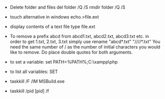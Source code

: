 * Delete folder and files
del folder /Q /S
rmdir folder /Q /S

* touch alternative in windows
echo.>file.ext

* display contents of a text file
type file.ext


* To remove a prefix abcd from abcd1.txt, abcd2.txt, abcd3.txt etc. in order to get 1.txt, 2.txt, 3.txt simply use
rename "abcd*.txt" "////*.txt"
You need the same number of / as the number of initial characters you would like to remove.
Do place double quotes for both arguments.

* to set a variable:
set PATH=%PATH%;C:\xampp\php

* to list all variables:
SET 

* taskkill /F /IM MSBuild.exe
* taskkill /pid [pid] /f

